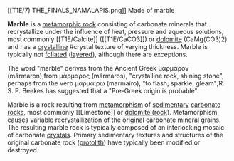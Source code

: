 [[T1E/7) THE_FINALS_NAMALAPIS.png]] Made of marble

**Marble** is a [metamorphic rock](https://en.m.wikipedia.org/wiki/Metamorphic_rock "Metamorphic rock") consisting of carbonate minerals that recrystallize under the influence of heat, pressure and aqueous solutions, most commonly [[T1E/Calcite]] ([[T1E/CaCO3]]) or [dolomite](https://en.m.wikipedia.org/wiki/Dolomite_(mineral) "Dolomite (mineral)") (CaMg(CO3)2) and has a [crystalline](https://en.m.wikipedia.org/wiki/Crystalline "Crystalline") #crystal texture of varying thickness. Marble is typically not [foliated](https://en.m.wikipedia.org/wiki/Foliation_(geology) "Foliation (geology)") ([layered](https://en.m.wikipedia.org/wiki/Layered_intrusion "Layered intrusion")), although there are exceptions.

The word "marble" derives from the Ancient Greek μάρμαρον (mármaron),from μάρμαρος (mármaros), "crystalline rock, shining stone", perhaps from the verb μαρμαίρω (marmaírō), "to flash, sparkle, gleam";R. S. P. Beekes has suggested that a "Pre-Greek origin is probable".

Marble is a rock resulting from [metamorphism](https://en.m.wikipedia.org/wiki/Metamorphism "Metamorphism") of [sedimentary](https://en.m.wikipedia.org/wiki/Sedimentary_rock "Sedimentary rock") [carbonate rocks](https://en.m.wikipedia.org/wiki/Carbonate_rock "Carbonate rock"), most commonly [[Limestone]] or [dolomite (rock)](https://en.m.wikipedia.org/wiki/Dolomite_(rock) "Dolomite (rock)"). Metamorphism causes variable recrystallization of the original carbonate mineral grains. The resulting marble rock is typically composed of an interlocking mosaic of carbonate [crystals](https://en.m.wikipedia.org/wiki/Crystal "Crystal"). Primary sedimentary textures and structures of the original carbonate rock ([protolith](https://en.m.wikipedia.org/wiki/Protolith "Protolith")) have typically been modified or destroyed.
